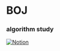 # BOJ
### algorithm study
[![Notion](https://img.shields.io/badge/Algorithm%20List-FFFFFF.svg?&style=for-the-badge&logo=Notion&logoColor=black)](https://stupendous-helenium-279.notion.site/1175e5388e2f8076aeb7f11138b5fb37?v=1175e5388e2f81008fbd000c8a8b4e4b)
